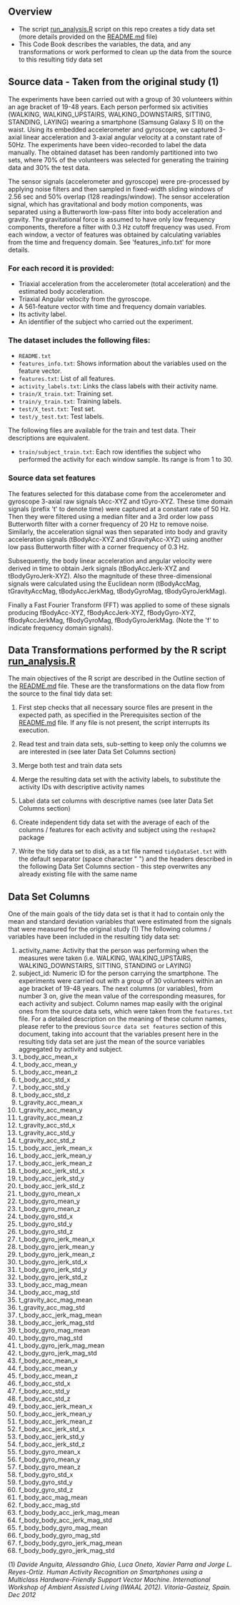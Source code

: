## Overview

- The script [run_analysis.R](run_analysis.R) script on this repo creates a tidy data set (more details provided on the [README.md](README.md) file)
- This Code Book describes the variables, the data, and any transformations or work performed to clean up the data from the source to this resulting tidy data set

## Source data - Taken from the original study (1)

The experiments have been carried out with a group of 30 volunteers within an age bracket of 19-48 years. Each person performed six activities (WALKING, WALKING_UPSTAIRS, WALKING_DOWNSTAIRS, SITTING, STANDING, LAYING) wearing a smartphone (Samsung Galaxy S II) on the waist. Using its embedded accelerometer and gyroscope, we captured 3-axial linear acceleration and 3-axial angular velocity at a constant rate of 50Hz. The experiments have been video-recorded to label the data manually. The obtained dataset has been randomly partitioned into two sets, where 70% of the volunteers was selected for generating the training data and 30% the test data. 

The sensor signals (accelerometer and gyroscope) were pre-processed by applying noise filters and then sampled in fixed-width sliding windows of 2.56 sec and 50% overlap (128 readings/window). The sensor acceleration signal, which has gravitational and body motion components, was separated using a Butterworth low-pass filter into body acceleration and gravity. The gravitational force is assumed to have only low frequency components, therefore a filter with 0.3 Hz cutoff frequency was used. From each window, a vector of features was obtained by calculating variables from the time and frequency domain. See 'features_info.txt' for more details. 

### For each record it is provided:

- Triaxial acceleration from the accelerometer (total acceleration) and the estimated body acceleration.
- Triaxial Angular velocity from the gyroscope. 
- A 561-feature vector with time and frequency domain variables. 
- Its activity label. 
- An identifier of the subject who carried out the experiment.

### The dataset includes the following files:

- `README.txt`
- `features_info.txt`: Shows information about the variables used on the feature vector.
- `features.txt`: List of all features.
- `activity_labels.txt`: Links the class labels with their activity name.
- `train/X_train.txt`: Training set.
- `train/y_train.txt`: Training labels.
- `test/X_test.txt`: Test set.
- `test/y_test.txt`: Test labels.

The following files are available for the train and test data. Their descriptions are equivalent. 
- `train/subject_train.txt`: Each row identifies the subject who performed the activity for each window sample. Its range is from 1 to 30. 

### Source data set features

The features selected for this database come from the accelerometer and gyroscope 3-axial raw signals tAcc-XYZ and tGyro-XYZ. These time domain signals (prefix 't' to denote time) were captured at a constant rate of 50 Hz. Then they were filtered using a median filter and a 3rd order low pass Butterworth filter with a corner frequency of 20 Hz to remove noise. Similarly, the acceleration signal was then separated into body and gravity acceleration signals (tBodyAcc-XYZ and tGravityAcc-XYZ) using another low pass Butterworth filter with a corner frequency of 0.3 Hz. 

Subsequently, the body linear acceleration and angular velocity were derived in time to obtain Jerk signals (tBodyAccJerk-XYZ and tBodyGyroJerk-XYZ). Also the magnitude of these three-dimensional signals were calculated using the Euclidean norm (tBodyAccMag, tGravityAccMag, tBodyAccJerkMag, tBodyGyroMag, tBodyGyroJerkMag). 

Finally a Fast Fourier Transform (FFT) was applied to some of these signals producing fBodyAcc-XYZ, fBodyAccJerk-XYZ, fBodyGyro-XYZ, fBodyAccJerkMag, fBodyGyroMag, fBodyGyroJerkMag. (Note the 'f' to indicate frequency domain signals). 


## Data Transformations performed by the R script [run_analysis.R](run_analysis.R)

The main objectives of the R script are described in the Outline section of the [README.md](README.md) file. These are the transformations on the data flow from the source to the final tidy data set:

1. First step checks that all necessary source files are present in the expected path, as specified in the Prerequisites section of the [README.md](README.md) file. If any file is not present, the script interrupts its execution.

2. Read test and train data sets, sub-setting to keep only the columns we are interested in (see later Data Set Columns section)

3. Merge both test and train data sets
4. Merge the resulting data set with the activity labels, to substitute the activity IDs with descriptive activity names
5. Label data set columns with descriptive names (see later Data Set Columns section)
6. Create independent tidy data set with the average of each of the columns / features for each activity and subject using the `reshape2` package
7. Write the tidy data set to disk, as a txt file named `tidyDataSet.txt` with the default separator (space character " ") and the headers described in the following Data Set Columns section - this step overwrites any already existing file with the same name


## Data Set Columns

One of the main goals of the tidy data set is that it had to contain only the mean and standard deviation variables that were estimated from the signals that were measured for the original study (1)
The following columns / variables have been included in the resulting tidy data set:
1. activity_name: Activity that the person was performing when the measures were taken (i.e. WALKING, WALKING_UPSTAIRS, WALKING_DOWNSTAIRS, SITTING, STANDING or LAYING)
2. subject_id: Numeric ID for the person carrying the smartphone. The experiments were carried out with a group of 30 volunteers within an age bracket of 19-48 years.
The next columns (or variables), from number 3 on, give the mean value of the corresponding measures, for each activity and subject.
Column names map easily with the original ones from the source data sets, which were taken from the `features.txt` file.
For a detailed description on the meaning of these column names, please refer to the previous `Source data set features` section of this document, taking into account that the variables present here in the resulting tidy data set are just the mean of the source variables aggregated by activity and subject.
3. t_body_acc_mean_x
4. t_body_acc_mean_y
5. t_body_acc_mean_z
6. t_body_acc_std_x
7. t_body_acc_std_y
8. t_body_acc_std_z
9. t_gravity_acc_mean_x
10. t_gravity_acc_mean_y
11. t_gravity_acc_mean_z 
12. t_gravity_acc_std_x
13. t_gravity_acc_std_y
14. t_gravity_acc_std_z
15. t_body_acc_jerk_mean_x
16. t_body_acc_jerk_mean_y
17. t_body_acc_jerk_mean_z
18. t_body_acc_jerk_std_x
19. t_body_acc_jerk_std_y
20. t_body_acc_jerk_std_z
21. t_body_gyro_mean_x
22. t_body_gyro_mean_y
23. t_body_gyro_mean_z
24. t_body_gyro_std_x
25. t_body_gyro_std_y
26. t_body_gyro_std_z
27. t_body_gyro_jerk_mean_x
28. t_body_gyro_jerk_mean_y
29. t_body_gyro_jerk_mean_z
30. t_body_gyro_jerk_std_x
31. t_body_gyro_jerk_std_y
32. t_body_gyro_jerk_std_z
33. t_body_acc_mag_mean 
34. t_body_acc_mag_std
35. t_gravity_acc_mag_mean
36. t_gravity_acc_mag_std
37. t_body_acc_jerk_mag_mean 
38. t_body_acc_jerk_mag_std
39. t_body_gyro_mag_mean
40. t_body_gyro_mag_std
41. t_body_gyro_jerk_mag_mean
42. t_body_gyro_jerk_mag_std
43. f_body_acc_mean_x
44. f_body_acc_mean_y
45. f_body_acc_mean_z 
46. f_body_acc_std_x
47. f_body_acc_std_y
48. f_body_acc_std_z
49. f_body_acc_jerk_mean_x
50. f_body_acc_jerk_mean_y
51. f_body_acc_jerk_mean_z
52. f_body_acc_jerk_std_x
53. f_body_acc_jerk_std_y
54. f_body_acc_jerk_std_z
55. f_body_gyro_mean_x
56. f_body_gyro_mean_y
57. f_body_gyro_mean_z
58. f_body_gyro_std_x
59. f_body_gyro_std_y
60. f_body_gyro_std_z
61. f_body_acc_mag_mean
62. f_body_acc_mag_std
63. f_body_body_acc_jerk_mag_mean
64. f_body_body_acc_jerk_mag_std
65. f_body_body_gyro_mag_mean
66. f_body_body_gyro_mag_std
67. f_body_body_gyro_jerk_mag_mean
68. f_body_body_gyro_jerk_mag_std


(1) _Davide Anguita, Alessandro Ghio, Luca Oneto, Xavier Parra and Jorge L. Reyes-Ortiz. Human Activity Recognition on Smartphones using a Multiclass Hardware-Friendly Support Vector Machine. International Workshop of Ambient Assisted Living (IWAAL 2012). Vitoria-Gasteiz, Spain. Dec 2012_
